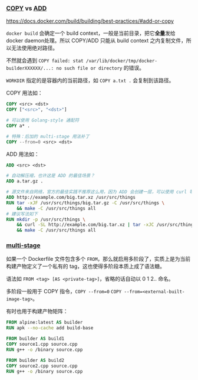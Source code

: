 
### [COPY][ref-dockerfile-copy] vs [ADD][ref-dockerfile-add]

[ref-dockerfile-copy]: https://docs.docker.com/reference/dockerfile/#copy
[ref-dockerfile-add]: https://docs.docker.com/reference/dockerfile/#add

https://docs.docker.com/build/building/best-practices/#add-or-copy

`docker build` 会确定一个 build context，一般是当前目录，把它**全量**发给 docker daemon处理。所以 COPY/ADD 只能从 build context 之内复制文件，所以无法使用绝对路径。

不然就会遇到 `COPY failed: stat /var/lib/docker/tmp/docker-builderXXXXXX/...: no such file or directory` 的错误。

`WORKDIR` 指定的是容器内的当前路径，如 `COPY a.txt .` 会复制到该路径。

COPY 用法如：

```Dockerfile
COPY <src> <dst>
COPY ["<src>", "<dst>"]

# 可以使用 Golang-style 通配符
COPY a* .

# 特殊：后加的 multi-stage 用法补丁
COPY --from=0 <src> <dst>
```

ADD 用法如：

```Dockerfile
ADD <src> <dst>

# 自动解压缩，也许这是 ADD 的最佳场景？
ADD a.tar.gz .

# 源文件来自网络，官方的最佳实践不推荐这么用，因为 ADD 会创建一层，可以使用 curl 等替代
ADD http://example.com/big.tar.xz /usr/src/things
RUN tar -xJF /usr/src/things/big.tar.gz -C /usr/src/things \
    && make -C /usr/src/things all
# 建议写法如下
RUN mkdir -p /usr/src/things \
    && curl -SL http://example.com/big.tar.xz | tar -xJC /usr/src/things \
    && make -C /usr/src/things all
```

### [multi-stage][ref-dockerfile-multi-stage]

[ref-dockerfile-multi-stage]: https://docs.docker.com/build/building/multi-stage/

如果一个 Dockerfile 文件包含多个 `FROM`，那么就启用多阶段了，实质上是为当前构建产物定义了一个私有的 tag，这也使得多阶段本质上成了语法糖。

语法如 `FROM <tag> [AS <private-tag>]`，省略的话自动以 0 1 2.. 命名。

多阶段一般用于 COPY 指令，`COPY --from=0` `COPY --from=<external-built-image-tag>`。

有时也用于构建产物矩阵：

```Dockerfile
FROM alpine:latest AS builder
RUN apk --no-cache add build-base

FROM builder AS build1
COPY source1.cpp source.cpp
RUN g++ -o /binary source.cpp

FROM builder AS build2
COPY source2.cpp source.cpp
RUN g++ -o /binary source.cpp
```
